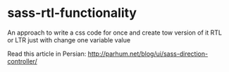 sass-rtl-functionality
======================

An approach to write a css code for once and create tow version of it RTL or LTR just with change one variable value

Read this article in Persian: http://parhum.net/blog/ui/sass-direction-controller/
